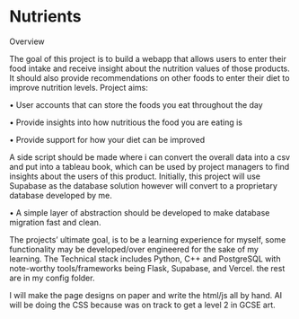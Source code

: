 # Nutrients

Overview

The goal of this project is to build a webapp that allows users to enter their food intake and receive insight about the nutrition values of those products. It should also provide recommendations on other foods to enter their diet to improve nutrition levels.
Project aims:

•	User accounts that can store the foods you eat throughout the day

•   Provide insights into how nutritious the food you are eating is

•	Provide support for how your diet can be improved

A side script should be made where i can convert the overall data into a csv and put into a tableau book, which can be used by project managers to find insights about the users of this product.
Initially, this project will use Supabase as the database solution however will convert to a proprietary database developed by me.

•	A simple layer of abstraction should be developed to make database migration fast and clean.

The projects’ ultimate goal, is to be a learning experience for myself, some functionality may be developed/over engineered for the sake of my learning.
The Technical stack includes Python, C++ and PostgreSQL with note-worthy tools/frameworks being Flask, Supabase, and Vercel. the rest are in my config folder.

I will make the page designs on paper and write the html/js all by hand. AI will be doing the CSS because was on track to get a level 2 in GCSE art.
